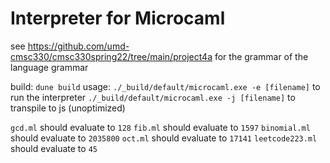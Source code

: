 # Interpreter for Microcaml

see https://github.com/umd-cmsc330/cmsc330spring22/tree/main/project4a for the grammar of the language grammar

build: `dune build`
usage:
`./_build/default/microcaml.exe -e [filename]` to run the interpreter
`./_build/default/microcaml.exe -j [filename]` to transpile to js (unoptimized)

`gcd.ml` should evaluate to `128`
`fib.ml` should evaluate to `1597`
`binomial.ml` should evaluate to `2035800`
`oct.ml` should evaluate to `17141`
`leetcode223.ml` should evaluate to `45`
